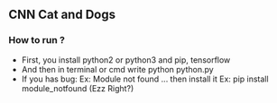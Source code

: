 ## CNN Cat and Dogs
### How to run ?
- First, you install python2 or python3 and pip, tensorflow
- And then in terminal or cmd write python python.py
- If you has bug: Ex: Module not found ... then install it Ex: pip install module_notfound (Ezz Right?)
